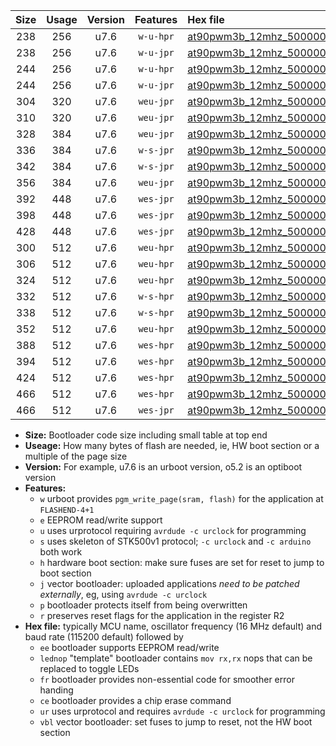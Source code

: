 |Size|Usage|Version|Features|Hex file|
|:-:|:-:|:-:|:-:|:--|
|238|256|u7.6|`w-u-hpr`|[at90pwm3b_12mhz_500000bps_ur.hex](https://raw.githubusercontent.com/stefanrueger/urboot/main/bootloaders/at90pwm3b/fcpu_12mhz/500000_bps/at90pwm3b_12mhz_500000bps_ur.hex)|
|238|256|u7.6|`w-u-jpr`|[at90pwm3b_12mhz_500000bps_ur_vbl.hex](https://raw.githubusercontent.com/stefanrueger/urboot/main/bootloaders/at90pwm3b/fcpu_12mhz/500000_bps/at90pwm3b_12mhz_500000bps_ur_vbl.hex)|
|244|256|u7.6|`w-u-hpr`|[at90pwm3b_12mhz_500000bps_lednop_ur.hex](https://raw.githubusercontent.com/stefanrueger/urboot/main/bootloaders/at90pwm3b/fcpu_12mhz/500000_bps/at90pwm3b_12mhz_500000bps_lednop_ur.hex)|
|244|256|u7.6|`w-u-jpr`|[at90pwm3b_12mhz_500000bps_lednop_ur_vbl.hex](https://raw.githubusercontent.com/stefanrueger/urboot/main/bootloaders/at90pwm3b/fcpu_12mhz/500000_bps/at90pwm3b_12mhz_500000bps_lednop_ur_vbl.hex)|
|304|320|u7.6|`weu-jpr`|[at90pwm3b_12mhz_500000bps_ee_ur_vbl.hex](https://raw.githubusercontent.com/stefanrueger/urboot/main/bootloaders/at90pwm3b/fcpu_12mhz/500000_bps/at90pwm3b_12mhz_500000bps_ee_ur_vbl.hex)|
|310|320|u7.6|`weu-jpr`|[at90pwm3b_12mhz_500000bps_ee_lednop_ur_vbl.hex](https://raw.githubusercontent.com/stefanrueger/urboot/main/bootloaders/at90pwm3b/fcpu_12mhz/500000_bps/at90pwm3b_12mhz_500000bps_ee_lednop_ur_vbl.hex)|
|328|384|u7.6|`weu-jpr`|[at90pwm3b_12mhz_500000bps_ee_lednop_fr_ur_vbl.hex](https://raw.githubusercontent.com/stefanrueger/urboot/main/bootloaders/at90pwm3b/fcpu_12mhz/500000_bps/at90pwm3b_12mhz_500000bps_ee_lednop_fr_ur_vbl.hex)|
|336|384|u7.6|`w-s-jpr`|[at90pwm3b_12mhz_500000bps_vbl.hex](https://raw.githubusercontent.com/stefanrueger/urboot/main/bootloaders/at90pwm3b/fcpu_12mhz/500000_bps/at90pwm3b_12mhz_500000bps_vbl.hex)|
|342|384|u7.6|`w-s-jpr`|[at90pwm3b_12mhz_500000bps_lednop_vbl.hex](https://raw.githubusercontent.com/stefanrueger/urboot/main/bootloaders/at90pwm3b/fcpu_12mhz/500000_bps/at90pwm3b_12mhz_500000bps_lednop_vbl.hex)|
|356|384|u7.6|`weu-jpr`|[at90pwm3b_12mhz_500000bps_ee_lednop_fr_ce_ur_vbl.hex](https://raw.githubusercontent.com/stefanrueger/urboot/main/bootloaders/at90pwm3b/fcpu_12mhz/500000_bps/at90pwm3b_12mhz_500000bps_ee_lednop_fr_ce_ur_vbl.hex)|
|392|448|u7.6|`wes-jpr`|[at90pwm3b_12mhz_500000bps_ee_vbl.hex](https://raw.githubusercontent.com/stefanrueger/urboot/main/bootloaders/at90pwm3b/fcpu_12mhz/500000_bps/at90pwm3b_12mhz_500000bps_ee_vbl.hex)|
|398|448|u7.6|`wes-jpr`|[at90pwm3b_12mhz_500000bps_ee_lednop_vbl.hex](https://raw.githubusercontent.com/stefanrueger/urboot/main/bootloaders/at90pwm3b/fcpu_12mhz/500000_bps/at90pwm3b_12mhz_500000bps_ee_lednop_vbl.hex)|
|428|448|u7.6|`wes-jpr`|[at90pwm3b_12mhz_500000bps_ee_lednop_fr_vbl.hex](https://raw.githubusercontent.com/stefanrueger/urboot/main/bootloaders/at90pwm3b/fcpu_12mhz/500000_bps/at90pwm3b_12mhz_500000bps_ee_lednop_fr_vbl.hex)|
|300|512|u7.6|`weu-hpr`|[at90pwm3b_12mhz_500000bps_ee_ur.hex](https://raw.githubusercontent.com/stefanrueger/urboot/main/bootloaders/at90pwm3b/fcpu_12mhz/500000_bps/at90pwm3b_12mhz_500000bps_ee_ur.hex)|
|306|512|u7.6|`weu-hpr`|[at90pwm3b_12mhz_500000bps_ee_lednop_ur.hex](https://raw.githubusercontent.com/stefanrueger/urboot/main/bootloaders/at90pwm3b/fcpu_12mhz/500000_bps/at90pwm3b_12mhz_500000bps_ee_lednop_ur.hex)|
|324|512|u7.6|`weu-hpr`|[at90pwm3b_12mhz_500000bps_ee_lednop_fr_ur.hex](https://raw.githubusercontent.com/stefanrueger/urboot/main/bootloaders/at90pwm3b/fcpu_12mhz/500000_bps/at90pwm3b_12mhz_500000bps_ee_lednop_fr_ur.hex)|
|332|512|u7.6|`w-s-hpr`|[at90pwm3b_12mhz_500000bps.hex](https://raw.githubusercontent.com/stefanrueger/urboot/main/bootloaders/at90pwm3b/fcpu_12mhz/500000_bps/at90pwm3b_12mhz_500000bps.hex)|
|338|512|u7.6|`w-s-hpr`|[at90pwm3b_12mhz_500000bps_lednop.hex](https://raw.githubusercontent.com/stefanrueger/urboot/main/bootloaders/at90pwm3b/fcpu_12mhz/500000_bps/at90pwm3b_12mhz_500000bps_lednop.hex)|
|352|512|u7.6|`weu-hpr`|[at90pwm3b_12mhz_500000bps_ee_lednop_fr_ce_ur.hex](https://raw.githubusercontent.com/stefanrueger/urboot/main/bootloaders/at90pwm3b/fcpu_12mhz/500000_bps/at90pwm3b_12mhz_500000bps_ee_lednop_fr_ce_ur.hex)|
|388|512|u7.6|`wes-hpr`|[at90pwm3b_12mhz_500000bps_ee.hex](https://raw.githubusercontent.com/stefanrueger/urboot/main/bootloaders/at90pwm3b/fcpu_12mhz/500000_bps/at90pwm3b_12mhz_500000bps_ee.hex)|
|394|512|u7.6|`wes-hpr`|[at90pwm3b_12mhz_500000bps_ee_lednop.hex](https://raw.githubusercontent.com/stefanrueger/urboot/main/bootloaders/at90pwm3b/fcpu_12mhz/500000_bps/at90pwm3b_12mhz_500000bps_ee_lednop.hex)|
|424|512|u7.6|`wes-hpr`|[at90pwm3b_12mhz_500000bps_ee_lednop_fr.hex](https://raw.githubusercontent.com/stefanrueger/urboot/main/bootloaders/at90pwm3b/fcpu_12mhz/500000_bps/at90pwm3b_12mhz_500000bps_ee_lednop_fr.hex)|
|466|512|u7.6|`wes-hpr`|[at90pwm3b_12mhz_500000bps_ee_lednop_fr_ce.hex](https://raw.githubusercontent.com/stefanrueger/urboot/main/bootloaders/at90pwm3b/fcpu_12mhz/500000_bps/at90pwm3b_12mhz_500000bps_ee_lednop_fr_ce.hex)|
|466|512|u7.6|`wes-jpr`|[at90pwm3b_12mhz_500000bps_ee_lednop_fr_ce_vbl.hex](https://raw.githubusercontent.com/stefanrueger/urboot/main/bootloaders/at90pwm3b/fcpu_12mhz/500000_bps/at90pwm3b_12mhz_500000bps_ee_lednop_fr_ce_vbl.hex)|

- **Size:** Bootloader code size including small table at top end
- **Useage:** How many bytes of flash are needed, ie, HW boot section or a multiple of the page size
- **Version:** For example, u7.6 is an urboot version, o5.2 is an optiboot version
- **Features:**
  + `w` urboot provides `pgm_write_page(sram, flash)` for the application at `FLASHEND-4+1`
  + `e` EEPROM read/write support
  + `u` uses urprotocol requiring `avrdude -c urclock` for programming
  + `s` uses skeleton of STK500v1 protocol; `-c urclock` and `-c arduino` both work
  + `h` hardware boot section: make sure fuses are set for reset to jump to boot section
  + `j` vector bootloader: uploaded applications *need to be patched externally*, eg, using `avrdude -c urclock`
  + `p` bootloader protects itself from being overwritten
  + `r` preserves reset flags for the application in the register R2
- **Hex file:** typically MCU name, oscillator frequency (16 MHz default) and baud rate (115200 default) followed by
  + `ee` bootloader supports EEPROM read/write
  + `lednop` "template" bootloader contains `mov rx,rx` nops that can be replaced to toggle LEDs
  + `fr` bootloader provides non-essential code for smoother error handing
  + `ce` bootloader provides a chip erase command
  + `ur` uses urprotocol and requires `avrdude -c urclock` for programming
  + `vbl` vector bootloader: set fuses to jump to reset, not the HW boot section
